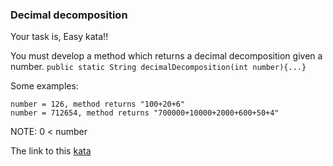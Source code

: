 ### Decimal decomposition

Your task is, Easy kata!!

You must develop a method which returns a decimal decomposition given a number. `public static String decimalDecomposition(int number){...}`

Some examples:
```
number = 126, method returns "100+20+6"
number = 712654, method returns "700000+10000+2000+600+50+4"
```
NOTE: 0 < number  

The link to this [kata](https://www.codewars.com/kata/decimal-decomposition/java)
